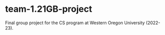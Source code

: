 # team-1.21GB-project
Final group project for the CS program at Western Oregon University (2022-23).
